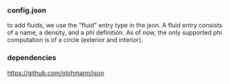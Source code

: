 ### config.json

to add fluids, we use the "fluid" entry type in the json. A fluid entry consists of a name,
a density, and a phi definition. As of now, the only supported phi computation is of a circle
(exterior and interior).


### dependencies
https://github.com/nlohmann/json